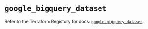 # `google_bigquery_dataset`

Refer to the Terraform Registory for docs: [`google_bigquery_dataset`](https://registry.terraform.io/providers/hashicorp/google/4.69.1/docs/resources/bigquery_dataset).
